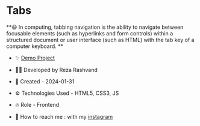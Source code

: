 # Tabs

**😃 In computing, tabbing navigation is the ability to navigate between focusable elements (such as hyperlinks and form controls) within a structured document or user interface (such as HTML) with the tab key of a computer keyboard. **

- ✨ [Demo Project](https://reza-developer01.github.io/tabs/)

- 👨‍💻 Developed by Reza Rashvand

- 📅 Created - 2024-01-31

- ⚙️ Technologies Used - HTML5, CSS3, JS

- 🔥 Role - Frontend

- 🤝 How to reach me : with my [instagram](https://www.instagram.com/amirreza_rashvand_developer)
